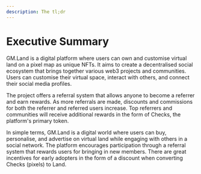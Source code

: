 ```yaml
---
description: The tl;dr
---
```


# Executive Summary

GM.Land is a digital platform where users can own and customise virtual land on a pixel map as unique NFTs. It aims to create a decentralised social ecosystem that brings together various web3 projects and communities. Users can customise their virtual space, interact with others, and connect their social media profiles.

The project offers a referral system that allows anyone to become a referrer and earn rewards. As more referrals are made, discounts and commissions for both the referrer and referred users increase. Top referrers and communities will receive additional rewards in the form of Checks, the platform's primary token.

In simple terms, GM.Land is a digital world where users can buy, personalise, and advertise on virtual land while engaging with others in a social network. The platform encourages participation through a referral system that rewards users for bringing in new members. There are great incentives for early adopters in the form of a discount when converting Checks (pixels) to Land.

